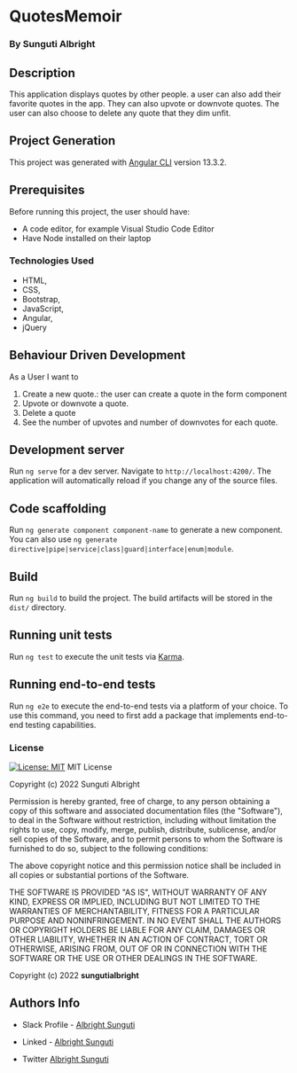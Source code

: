 # QuotesMemoir

### By Sunguti Albright

## Description
This application displays quotes by other people. a user can also add their favorite quotes in the app. They can also upvote or downvote quotes.
The user can also choose to delete any quote that they dim unfit.

## Project Generation
This project was generated with [Angular CLI](https://github.com/angular/angular-cli) version 13.3.2.

## Prerequisites
Before running this project, the user should have:
* A code editor, for example Visual Studio Code Editor
* Have Node installed on their laptop

### Technologies Used
- HTML, 
- CSS,
- Bootstrap,
- JavaScript,
- Angular,
- jQuery

## Behaviour Driven Development
As a User I want to

1. Create a new quote.: the user can create a quote in the form component
2. Upvote or downvote a quote.
3. Delete a quote
4. See the number of upvotes and number of downvotes for each quote.



## Development server

Run `ng serve` for a dev server. Navigate to `http://localhost:4200/`. The application will automatically reload if you change any of the source files.

## Code scaffolding

Run `ng generate component component-name` to generate a new component. You can also use `ng generate directive|pipe|service|class|guard|interface|enum|module`.

## Build

Run `ng build` to build the project. The build artifacts will be stored in the `dist/` directory.

## Running unit tests

Run `ng test` to execute the unit tests via [Karma](https://karma-runner.github.io).

## Running end-to-end tests

Run `ng e2e` to execute the end-to-end tests via a platform of your choice. To use this command, you need to first add a package that implements end-to-end testing capabilities.

### License

[![License: MIT](https://img.shields.io/badge/License-MIT-yellow.svg)](https://opensource.org/licenses/MIT)
MIT License

Copyright (c) 2022 Sunguti Albright

Permission is hereby granted, free of charge, to any person obtaining a copy
of this software and associated documentation files (the "Software"), to deal
in the Software without restriction, including without limitation the rights
to use, copy, modify, merge, publish, distribute, sublicense, and/or sell
copies of the Software, and to permit persons to whom the Software is
furnished to do so, subject to the following conditions:

The above copyright notice and this permission notice shall be included in all
copies or substantial portions of the Software.

THE SOFTWARE IS PROVIDED "AS IS", WITHOUT WARRANTY OF ANY KIND, EXPRESS OR
IMPLIED, INCLUDING BUT NOT LIMITED TO THE WARRANTIES OF MERCHANTABILITY,
FITNESS FOR A PARTICULAR PURPOSE AND NONINFRINGEMENT. IN NO EVENT SHALL THE
AUTHORS OR COPYRIGHT HOLDERS BE LIABLE FOR ANY CLAIM, DAMAGES OR OTHER
LIABILITY, WHETHER IN AN ACTION OF CONTRACT, TORT OR OTHERWISE, ARISING FROM,
OUT OF OR IN CONNECTION WITH THE SOFTWARE OR THE USE OR OTHER DEALINGS IN THE
SOFTWARE.

Copyright (c) 2022 **sungutialbright**


 ## Authors Info
 
 * Slack Profile - [Albright Sunguti](https://moringaclassroom.slack.com/team/U032HD2N1BR)
 
 * Linked - [Albright Sunguti](https://www.linkedin.com/in/albright-sunguti-405102216/?lipi=urn%3Ali%3Apage%3Ad_flagship3_feed%3BNh2x%2Bvb8SCC4Lxni8rynqg%3D%3D)
 
 * Twitter [Albright Sunguti](@bright_sunguti)